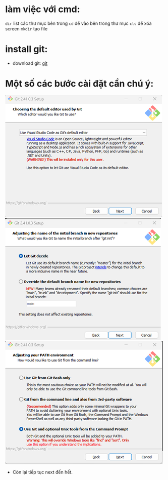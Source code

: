 # làm việc với cmd:

`dir` list các thư mục bên trong
`cd` để vào bên trong thư mục
`cls` để xóa screen
`mkdir` tạo file
# install git:
- download git:
[git](https://git-scm.com/download/win)
# Một số các bước cài đặt cần chú ý:
![1](https://github.com/nguyenhason1995/research-devops/blob/main/git/image/Screenshot_1.png) 
![2](https://github.com/nguyenhason1995/research-devops/blob/main/git/image/Screenshot_2.png) 
![](https://github.com/nguyenhason1995/research-devops/blob/main/git/image/Screenshot_3.png) 

- Còn lại tiếp tục next đến hết.
